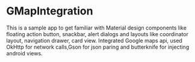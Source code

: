 # GMapIntegration
This is a sample app to get familiar with Material design components like floating action button, snackbar, alert dialogs 
and layouts like coordinator layout, navigation drawer, card view.
Integrated Google maps api, used OkHttp for network calls,Gson for json paring and  butterknife for injecting android views.
